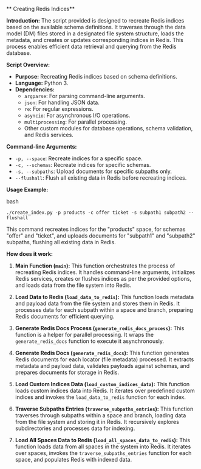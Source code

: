 
** Creating Redis Indices**

**Introduction:** The script provided is designed to recreate Redis indices based on the available schema definitions. It traverses through the data model (DM) files stored in a designated file system structure, loads the metadata, and creates or updates corresponding indices in Redis. This process enables efficient data retrieval and querying from the Redis database.

**Script Overview:**

-   **Purpose:** Recreating Redis indices based on schema definitions.
-   **Language:** Python 3.
-   **Dependencies:**
    -   `argparse`: For parsing command-line arguments.
    -   `json`: For handling JSON data.
    -   `re`: For regular expressions.
    -   `asyncio`: For asynchronous I/O operations.
    -   `multiprocessing`: For parallel processing.
    -   Other custom modules for database operations, schema validation, and Redis services.



**Command-line Arguments:**

-   `-p, --space`: Recreate indices for a specific space.
-   `-c, --schemas`: Recreate indices for specific schemas.
-   `-s, --subpaths`: Upload documents for specific subpaths only.
-   `--flushall`: Flush all existing data in Redis before recreating indices.

**Usage Example:**

bash

`./create_index.py -p products -c offer ticket -s subpath1 subpath2 --flushall` 

This command recreates indices for the "products" space, for schemas "offer" and "ticket", and uploads documents for "subpath1" and "subpath2" subpaths, flushing all existing data in Redis.

**How does it work:**

1.  **Main Function (`main`):** This function orchestrates the process of recreating Redis indices. It handles command-line arguments, initializes Redis services, creates or flushes indices as per the provided options, and loads data from the file system into Redis.
    
2.  **Load Data to Redis (`load_data_to_redis`):** This function loads metadata and payload data from the file system and stores them in Redis. It processes data for each subpath within a space and branch, preparing Redis documents for efficient querying.
    
3.  **Generate Redis Docs Process (`generate_redis_docs_process`):** This function is a helper for parallel processing. It wraps the `generate_redis_docs` function to execute it asynchronously.
    
4.  **Generate Redis Docs (`generate_redis_docs`):** This function generates Redis documents for each locator (file metadata) processed. It extracts metadata and payload data, validates payloads against schemas, and prepares documents for storage in Redis.
    
5.  **Load Custom Indices Data (`load_custom_indices_data`):** This function loads custom indices data into Redis. It iterates over predefined custom indices and invokes the `load_data_to_redis` function for each index.
    
6.  **Traverse Subpaths Entries (`traverse_subpaths_entries`):** This function traverses through subpaths within a space and branch, loading data from the file system and storing it in Redis. It recursively explores subdirectories and processes data for indexing.
    
7.  **Load All Spaces Data to Redis (`load_all_spaces_data_to_redis`):** This function loads data from all spaces in the system into Redis. It iterates over spaces, invokes the `traverse_subpaths_entries` function for each space, and populates Redis with indexed data.
    
